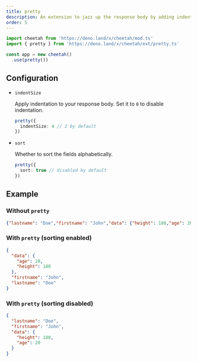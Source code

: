 ```yaml
---
title: pretty
description: An extension to jazz up the response body by adding indentation and sorting the keys alphabetically.
order: 5
---
```


```ts
import cheetah from 'https://deno.land/x/cheetah/mod.ts'
import { pretty } from 'https://deno.land/x/cheetah/ext/pretty.ts'

const app = new cheetah()
  .use(pretty())
```

## Configuration

- `indentSize`

  Apply indentation to your response body. Set it to `0` to disable indentation.

  ```ts
  pretty({
    indentSize: 4 // 2 by default
  })
  ```

- `sort`

  Whether to sort the fields alphabetically.

  ```ts
  pretty({
    sort: true // disabled by default
  })
  ```

## Example

### Without `pretty`

```json
{"lastname": "Doe","firstname": "John","data": {"height": 180,"age": 20}}
```

### With `pretty` (sorting enabled)

```json
{
  "data": {
    "age": 20,
    "height": 180
  },
  "firstname": "John",
  "lastname": "Doe"
}
```

### With `pretty` (sorting disabled)

```json
{
  "lastname": "Doe",
  "firstname": "John",
  "data": {
    "height": 180,
    "age": 20
  }
}
```

